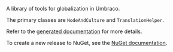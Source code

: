 A library of tools for globalization in Umbraco.

The primary classes are `NodeAndCulture` and `TranslationHelper`.

Refer to the [generated documentation](docs/generated.md) for more details.

To create a new release to NuGet, see the [NuGet documentation](docs/nuget.md).